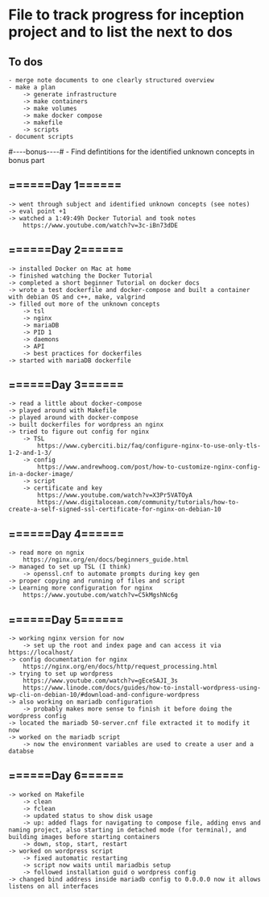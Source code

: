 # File to track progress for inception project and to list the next to dos

## To dos
	- merge note documents to one clearly structured overview
	- make a plan
		-> generate infrastructure
		-> make containers
		-> make volumes
		-> make docker compose
		-> makefile
		-> scripts
	- document scripts

#----bonus----#
	- Find defintitions for the identified unknown concepts in bonus part

## ======Day 1======
	-> went through subject and identified unknown concepts (see notes)
	-> eval point +1
	-> watched a 1:49:49h Docker Tutorial and took notes
		https://www.youtube.com/watch?v=3c-iBn73dDE

## ======Day 2======
	-> installed Docker on Mac at home
	-> finished watching the Docker Tutorial
	-> completed a short beginner Tutorial on docker docs
	-> wrote a test dockerfile and docker-compose and built a container with debian OS and c++, make, valgrind
	-> filled out more of the unknown concepts
		-> tsl
		-> nginx
		-> mariaDB
		-> PID 1
		-> daemons
		-> API
		-> best practices for dockerfiles
	-> started with mariaDB dockerfile

## ======Day 3======
	-> read a little about docker-compose
	-> played around with Makefile
	-> played around with docker-compose
	-> built dockerfiles for wordpress an nginx
	-> tried to figure out config for nginx
		-> TSL
			https://www.cyberciti.biz/faq/configure-nginx-to-use-only-tls-1-2-and-1-3/
		-> config
			https://www.andrewhoog.com/post/how-to-customize-nginx-config-in-a-docker-image/
		-> script
		-> certificate and key
			https://www.youtube.com/watch?v=X3Pr5VATOyA
			https://www.digitalocean.com/community/tutorials/how-to-create-a-self-signed-ssl-certificate-for-nginx-on-debian-10

## ======Day 4======
	-> read more on ngnix
		https://nginx.org/en/docs/beginners_guide.html
	-> managed to set up TSL (I think)
		-> openssl.cnf to automate prompts during key gen
	-> proper copying and running of files and script
	-> Learning more configuration for nginx
		https://www.youtube.com/watch?v=C5kMgshNc6g

## ======Day 5======
	-> working nginx version for now
		-> set up the root and index page and can access it via https://localhost/
	-> config documentation for nginx
		https://nginx.org/en/docs/http/request_processing.html
	-> trying to set up wordpress
		https://www.youtube.com/watch?v=gEceSAJI_3s
		https://www.linode.com/docs/guides/how-to-install-wordpress-using-wp-cli-on-debian-10/#download-and-configure-wordpress
	-> also working on mariadb configuration
		-> probably makes more sense to finish it before doing the wordpress config
	-> located the mariadb 50-server.cnf file extracted it to modify it now
	-> worked on the mariadb script
		-> now the environment variables are used to create a user and a databse

## ======Day 6======
	-> worked on Makefile
		-> clean
		-> fclean
		-> updated status to show disk usage
		-> up: added flags for navigating to compose file, adding envs and naming project, also starting in detached mode (for terminal), and building images before starting containers
		-> down, stop, start, restart
	-> worked on wordpress script
		-> fixed automatic restarting
		-> script now waits until mariadbis setup
		-> followed installation guid o wordpress config
	-> changed bind address inside mariadb config to 0.0.0.0 now it allows listens on all interfaces